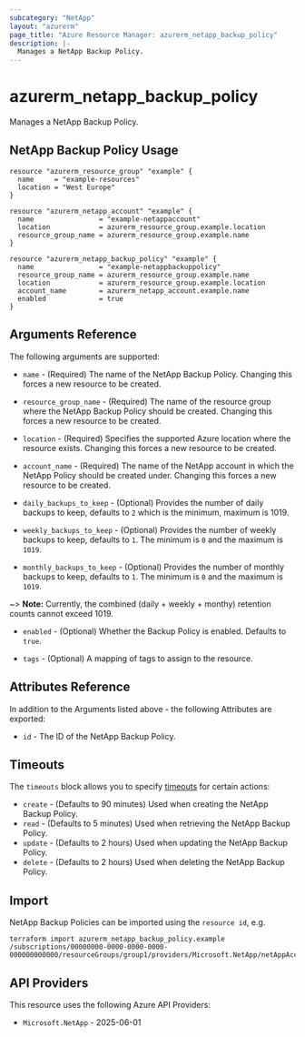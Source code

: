 ```yaml
---
subcategory: "NetApp"
layout: "azurerm"
page_title: "Azure Resource Manager: azurerm_netapp_backup_policy"
description: |-
  Manages a NetApp Backup Policy.
---
```


# azurerm_netapp_backup_policy

Manages a NetApp Backup Policy.

## NetApp Backup Policy Usage

```hcl
resource "azurerm_resource_group" "example" {
  name     = "example-resources"
  location = "West Europe"
}

resource "azurerm_netapp_account" "example" {
  name                = "example-netappaccount"
  location            = azurerm_resource_group.example.location
  resource_group_name = azurerm_resource_group.example.name
}

resource "azurerm_netapp_backup_policy" "example" {
  name                = "example-netappbackuppolicy"
  resource_group_name = azurerm_resource_group.example.name
  location            = azurerm_resource_group.example.location
  account_name        = azurerm_netapp_account.example.name
  enabled             = true
}
```

## Arguments Reference

The following arguments are supported:

* `name` - (Required) The name of the NetApp Backup Policy. Changing this forces a new resource to be created.

* `resource_group_name` - (Required) The name of the resource group where the NetApp Backup Policy should be created. Changing this forces a new resource to be created.

* `location` - (Required) Specifies the supported Azure location where the resource exists. Changing this forces a new resource to be created.

* `account_name` - (Required) The name of the NetApp account in which the NetApp Policy should be created under. Changing this forces a new resource to be created.

* `daily_backups_to_keep` - (Optional) Provides the number of daily backups to keep, defaults to `2` which is the minimum, maximum is 1019.

* `weekly_backups_to_keep` - (Optional) Provides the number of weekly backups to keep, defaults to `1`. The minimum is `0` and the maximum is `1019`.

* `monthly_backups_to_keep` - (Optional) Provides the number of monthly backups to keep, defaults to `1`. The minimum is `0` and the maximum is `1019`.

~> **Note:** Currently, the combined (daily + weekly + monthy) retention counts cannot exceed 1019.

* `enabled` - (Optional) Whether the Backup Policy is enabled. Defaults to `true`.

* `tags` - (Optional) A mapping of tags to assign to the resource.

## Attributes Reference

In addition to the Arguments listed above - the following Attributes are exported:

* `id` - The ID of the NetApp Backup Policy.

## Timeouts

The `timeouts` block allows you to specify [timeouts](https://developer.hashicorp.com/terraform/language/resources/configure#define-operation-timeouts) for certain actions:

* `create` - (Defaults to 90 minutes) Used when creating the NetApp Backup Policy.
* `read` - (Defaults to 5 minutes) Used when retrieving the NetApp Backup Policy.
* `update` - (Defaults to 2 hours) Used when updating the NetApp Backup Policy.
* `delete` - (Defaults to 2 hours) Used when deleting the NetApp Backup Policy.

## Import

NetApp Backup Policies can be imported using the `resource id`, e.g.

```shell
terraform import azurerm_netapp_backup_policy.example /subscriptions/00000000-0000-0000-0000-000000000000/resourceGroups/group1/providers/Microsoft.NetApp/netAppAccounts/account1/backupPolicies/backuppolicy1
```

## API Providers
<!-- This section is generated, changes will be overwritten -->
This resource uses the following Azure API Providers:

* `Microsoft.NetApp` - 2025-06-01
